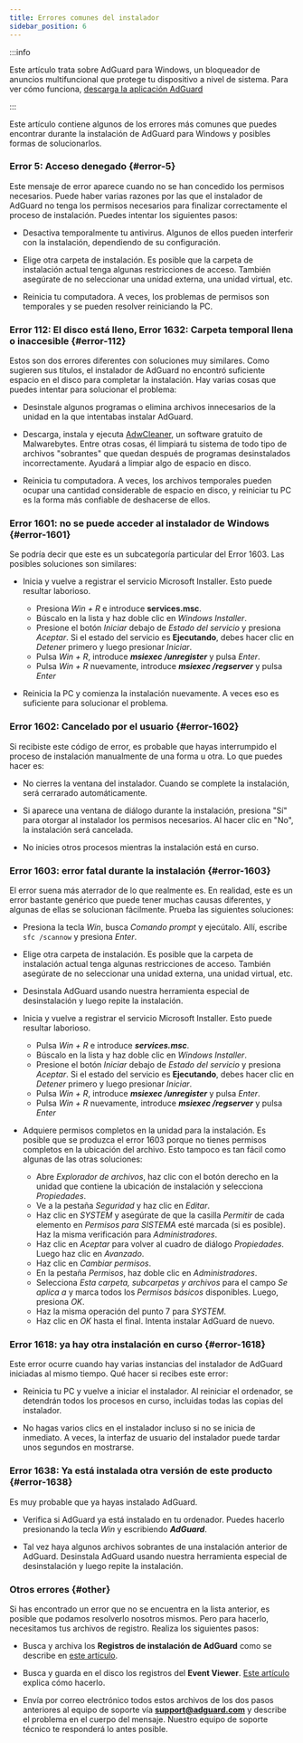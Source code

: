 ```yaml
---
title: Errores comunes del instalador
sidebar_position: 6
---
```


:::info

Este artículo trata sobre AdGuard para Windows, un bloqueador de anuncios multifuncional que protege tu dispositivo a nivel de sistema. Para ver cómo funciona, [descarga la aplicación AdGuard](https://agrd.io/download-kb-adblock)

:::

Este artículo contiene algunos de los errores más comunes que puedes encontrar durante la instalación de AdGuard para Windows y posibles formas de solucionarlos.

### Error 5: Acceso denegado {#error-5}

Este mensaje de error aparece cuando no se han concedido los permisos necesarios. Puede haber varias razones por las que el instalador de AdGuard no tenga los permisos necesarios para finalizar correctamente el proceso de instalación. Puedes intentar los siguientes pasos:

- Desactiva temporalmente tu antivirus. Algunos de ellos pueden interferir con la instalación, dependiendo de su configuración.

- Elige otra carpeta de instalación. Es posible que la carpeta de instalación actual tenga algunas restricciones de acceso. También asegúrate de no seleccionar una unidad externa, una unidad virtual, etc.

- Reinicia tu computadora. A veces, los problemas de permisos son temporales y se pueden resolver reiniciando la PC.

### Error 112: El disco está lleno, Error 1632: Carpeta temporal llena o inaccesible {#error-112}

Estos son dos errores diferentes con soluciones muy similares. Como sugieren sus títulos, el instalador de AdGuard no encontró suficiente espacio en el disco para completar la instalación. Hay varias cosas que puedes intentar para solucionar el problema:

- Desinstale algunos programas o elimina archivos innecesarios de la unidad en la que intentabas instalar AdGuard.

- Descarga, instala y ejecuta [AdwCleaner](http://www.bleepingcomputer.com/download/adwcleaner/), un software gratuito de Malwarebytes. Entre otras cosas, él limpiará tu sistema de todo tipo de archivos "sobrantes" que quedan después de programas desinstalados incorrectamente. Ayudará a limpiar algo de espacio en disco.

- Reinicia tu computadora. A veces, los archivos temporales pueden ocupar una cantidad considerable de espacio en disco, y reiniciar tu PC es la forma más confiable de deshacerse de ellos.

### Error 1601: no se puede acceder al instalador de Windows {#error-1601}

Se podría decir que este es un subcategoría particular del Error 1603. Las posibles soluciones son similares:

- Inicia y vuelve a registrar el servicio Microsoft Installer. Esto puede resultar laborioso.

    - Presiona *Win + R* e introduce **services.msc**.
    - Búscalo en la lista y haz doble clic en *Windows Installer*.
    - Presione el botón *Iniciar* debajo de *Estado del servicio* y presiona *Aceptar*. Si el estado del servicio es **Ejecutando**, debes hacer clic en *Detener* primero y luego presionar *Iniciar*.
    - Pulsa *Win + R*, introduce ***msiexec /unregister*** y pulsa *Enter*.
    - Pulsa *Win + R* nuevamente, introduce ***msiexec /regserver*** y pulsa *Enter*

- Reinicia la PC y comienza la instalación nuevamente. A veces eso es suficiente para solucionar el problema.

### Error 1602: Cancelado por el usuario {#error-1602}

Si recibiste este código de error, es probable que hayas interrumpido el proceso de instalación manualmente de una forma u otra. Lo que puedes hacer es:

- No cierres la ventana del instalador. Cuando se complete la instalación, será cerrarado automáticamente.

- Si aparece una ventana de diálogo durante la instalación, presiona "Sí" para otorgar al instalador los permisos necesarios. Al hacer clic en "No", la instalación será cancelada.

- No inicies otros procesos mientras la instalación está en curso.

### Error 1603: error fatal durante la instalación {#error-1603}

El error suena más aterrador de lo que realmente es. En realidad, este es un error bastante genérico que puede tener muchas causas diferentes, y algunas de ellas se solucionan fácilmente. Prueba las siguientes soluciones:

- Presiona la tecla *Win*, busca *Comando prompt* y ejecútalo. Allí, escribe `sfc /scannow` y presiona *Enter*.

- Elige otra carpeta de instalación. Es posible que la carpeta de instalación actual tenga algunas restricciones de acceso. También asegúrate de no seleccionar una unidad externa, una unidad virtual, etc.

- Desinstala AdGuard usando nuestra herramienta especial de desinstalación [](../../installation#advanced) y luego repite la instalación.

- Inicia y vuelve a registrar el servicio Microsoft Installer. Esto puede resultar laborioso.

    - Pulsa *Win + R* e introduce ***services.msc***.
    - Búscalo en la lista y haz doble clic en *Windows Installer*.
    - Presione el botón *Iniciar* debajo de *Estado del servicio* y presiona *Aceptar*. Si el estado del servicio es **Ejecutando**, debes hacer clic en *Detener* primero y luego presionar *Iniciar*.
    - Pulsa *Win + R*, introduce ***msiexec /unregister*** y pulsa *Enter*.
    - Pulsa *Win + R* nuevamente, introduce ***msiexec /regserver*** y pulsa *Enter*

- Adquiere permisos completos en la unidad para la instalación. Es posible que se produzca el error 1603 porque no tienes permisos completos en la ubicación del archivo. Esto tampoco es tan fácil como algunas de las otras soluciones:

    - Abre *Explorador de archivos*, haz clic con el botón derecho en la unidad que contiene la ubicación de instalación y selecciona *Propiedades*.
    - Ve a la pestaña *Seguridad* y haz clic en *Editar*.
    - Haz clic en *SYSTEM* y asegúrate de que la casilla *Permitir* de cada elemento en *Permisos para SISTEMA* esté marcada (si es posible). Haz la misma verificación para *Administradores*.
    - Haz clic en *Aceptar* para volver al cuadro de diálogo *Propiedades*. Luego haz clic en *Avanzado*.
    - Haz clic en *Cambiar permisos*.
    - En la pestaña *Permisos*, haz doble clic en *Administradores*.
    - Selecciona *Esta carpeta, subcarpetas y archivos* para el campo *Se aplica a* y marca todos los *Permisos básicos* disponibles. Luego, presiona *OK*.
    - Haz la misma operación del punto 7 para *SYSTEM*.
    - Haz clic en *OK* hasta el final. Intenta instalar AdGuard de nuevo.

### Error 1618: ya hay otra instalación en curso {#error-1618}

Este error ocurre cuando hay varias instancias del instalador de AdGuard iniciadas al mismo tiempo. Qué hacer si recibes este error:

- Reinicia tu PC y vuelve a iniciar el instalador. Al reiniciar el ordenador, se detendrán todos los procesos en curso, incluidas todas las copias del instalador.

- No hagas varios clics en el instalador incluso si no se inicia de inmediato. A veces, la interfaz de usuario del instalador puede tardar unos segundos en mostrarse.

### Error 1638: Ya está instalada otra versión de este producto {#error-1638}

Es muy probable que ya hayas instalado AdGuard.

- Verifica si AdGuard ya está instalado en tu ordenador. Puedes hacerlo presionando la tecla *Win* y escribiendo ***AdGuard***.

- Tal vez haya algunos archivos sobrantes de una instalación anterior de AdGuard. Desinstala AdGuard usando nuestra herramienta especial de desinstalación [](../../installation#advanced) y luego repite la instalación.

### Otros errores {#other}

Si has encontrado un error que no se encuentra en la lista anterior, es posible que podamos resolverlo nosotros mismos. Pero para hacerlo, necesitamos tus archivos de registro. Realiza los siguientes pasos:

- Busca y archiva los **Registros de instalación de AdGuard** como se describe en [este artículo](../installation-logs).

- Busca y guarda en el disco los registros del **Event Viewer**. [Este artículo](../system-logs) explica cómo hacerlo.

- Envía por correo electrónico todos estos archivos de los dos pasos anteriores al equipo de soporte vía **support@adguard.com** y describe el problema en el cuerpo del mensaje. Nuestro equipo de soporte técnico te responderá lo antes posible.
